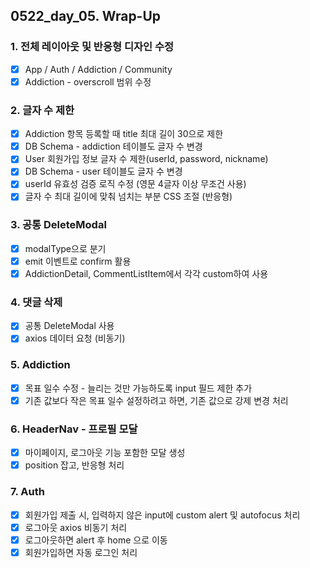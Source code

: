 ## 0522_day_05. Wrap-Up

### 1. 전체 레이아웃 및 반응형 디자인 수정

- [x] App / Auth / Addiction / Community
- [x] Addiction - overscroll 범위 수정

### 2. 글자 수 제한

- [x] Addiction 항목 등록할 때 title 최대 길이 30으로 제한
- [x] DB Schema - addiction 테이블도 글자 수 변경
- [x] User 회원가입 정보 글자 수 제한(userId, password, nickname)
- [x] DB Schema - user 테이블도 글자 수 변경
- [x] userId 유효성 검증 로직 수정 (영문 4글자 이상 무조건 사용)
- [x] 글자 수 최대 길이에 맞춰 넘치는 부분 CSS 조절 (반응형)

### 3. 공통 DeleteModal

- [x] modalType으로 분기
- [x] emit 이벤트로 confirm 활용
- [x] AddictionDetail, CommentListItem에서 각각 custom하여 사용

### 4. 댓글 삭제

- [x] 공통 DeleteModal 사용
- [x] axios 데이터 요청 (비동기)

### 5. Addiction

- [x] 목표 일수 수정 - 늘리는 것만 가능하도록 input 필드 제한 추가
- [x] 기존 값보다 작은 목표 일수 설정하려고 하면, 기존 값으로 강제 변경 처리

### 6. HeaderNav - 프로필 모달

- [x] 마이페이지, 로그아웃 기능 포함한 모달 생성
- [x] position 잡고, 반응형 처리

### 7. Auth

- [x] 회원가입 제출 시, 입력하지 않은 input에 custom alert 및 autofocus 처리
- [x] 로그아웃 axios 비동기 처리
- [x] 로그아웃하면 alert 후 home 으로 이동
- [x] 회원가입하면 자동 로그인 처리
